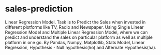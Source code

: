 # sales-prediction
Linear Regression Model. Task is to Predict the Sales when invested in different plotforms like TV, Radio and Newspaper.
Using Single Linear Regression Model and Multiple Linear Regression Model, where we can predict and understand the sales on particular platform as well as multiple platform in one go.
By Pandas, Numpy, Matplotlib, Stats Model, Linear Regression, Hypothesis - Null hypothesis(ho) and Alternate Hypothesis(ha).
